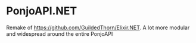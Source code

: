 # PonjoAPI.NET
Remake of https://github.com/GuildedThorn/Elixir.NET. A lot more modular and widespread around the entire PonjoAPI
